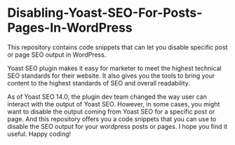 # Disabling-Yoast-SEO-For-Posts-Pages-In-WordPress
This repository contains code snippets that can let you disable specific post or page SEO output in WordPress.

Yoast SEO plugin makes it easy for marketer to meet the highest technical SEO standards for their website. It also gives you the tools to bring your content to the highest standards of SEO and overall readability.

As of Yoast SEO 14.0, the plugin dev team changed the way user can interact with the output of Yoast SEO. However, in some cases, you might want to disable the output coming from Yoast SEO for a specific post or page. And this repository offers you a code snippets that you can use to disable the SEO output for your wordpress posts or pages. I hope you find it useful. Happy coding!
